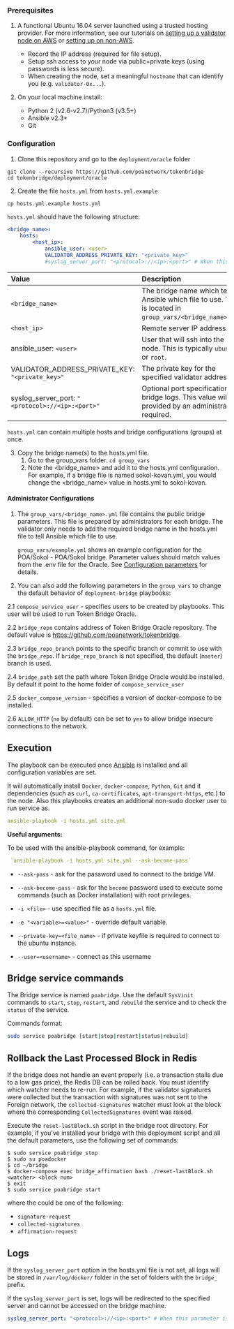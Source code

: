 ### Prerequisites
1. A functional Ubuntu 16.04 server launched using a trusted hosting provider. For more information, see our tutorials on [setting up a validator node on AWS](https://github.com/poanetwork/wiki/wiki/Validator-Node-on-AWS) or [setting up on non-AWS](https://github.com/poanetwork/wiki/wiki/Validator-Node-Non-AWS).
   * Record the IP address (required for file setup).
   * Setup ssh access to your node via public+private keys (using passwords is less secure). 
   * When creating the node, set a meaningful `hostname` that can identify you (e.g. `validator-0x...`).

2. On your local machine install:
    * Python 2 (v2.6-v2.7)/Python3 (v3.5+)
    * Ansible v2.3+
    * Git

### Configuration

1. Clone this repository and go to the `deployment/oracle` folder
```
git clone --recursive https://github.com/poanetwork/tokenbridge
cd tokenbridge/deployment/oracle
```
2. Create the file `hosts.yml` from `hosts.yml.example`
```
cp hosts.yml.example hosts.yml
```

`hosts.yml` should have the following structure:

```yaml
<bridge_name>:
    hosts:
        <host_ip>:
            ansible_user: <user>
            VALIDATOR_ADDRESS_PRIVATE_KEY: "<private_key>"
            #syslog_server_port: "<protocol>://<ip>:<port>" # When this parameter is set all bridge logs will be redirected to <ip>:<port> address.
```

| Value | Description |
|:------------------------------------------------|:----------------------------------------------------------------------------------------------------------|
| `<bridge_name>` | The bridge name which tells Ansible which file to use. This is located in `group_vars/<bridge_name>.yml`. |
| `<host_ip>` | Remote server IP address. |
| ansible_user: `<user>` | User that will ssh into the node. This is typically `ubuntu` or `root`. |
| VALIDATOR_ADDRESS_PRIVATE_KEY: `"<private_key>"` | The private key for the specified validator address. |
| syslog_server_port: `"<protocol>://<ip>:<port>"` | Optional port specification for bridge logs. This value will be provided by an administrator if required.  |


`hosts.yml` can contain multiple hosts and bridge configurations (groups) at once.


3. Copy the bridge name(s) to the hosts.yml file. 
   1. Go to the group_vars folder. 
   `cd group_vars`
   2. Note the  <bridge_name> and add it to the hosts.yml configuration. For example, if a bridge file is named sokol-kovan.yml, you would change the <bridge_name> value in hosts.yml to sokol-kovan.

#### Administrator Configurations

1. The `group_vars/<bridge_name>.yml` file contains the public bridge parameters. This file is prepared by administrators for each bridge. The validator only needs to add the required bridge name in the hosts.yml file to tell Ansible which file to use.

   `group_vars/example.yml` shows an example configuration for the POA/Sokol - POA/Sokol bridge. Parameter values should match values from the .env file for the Oracle. See [Configuration parameters](../../oracle/README.md#configuration-parameters) for details.

2. You can also add the following parameters in the `group_vars` to change the default behavior of `deployment-bridge` playbooks:

2.1 `compose_service_user` - specifies users to be created by playbooks. This user will be used to run Token Bridge Oracle.

2.2 `bridge_repo` contains address of Token Bridge Oracle repository. The default value is  https://github.com/poanetwork/tokenbridge.

2.3 `bridge_repo_branch` points to the specific branch or commit to use with the `bridge_repo`. If `bridge_repo_branch` is not specified, the default (`master`) branch is used.

2.4 `bridge_path` set the path where Token Bridge Oracle would be installed. By default it point to the home folder of `compose_service_user`

2.5 `docker_compose_version` - specifies a version of docker-compose to be installed.

2.6 `ALLOW_HTTP` (`no` by default) can be set to `yes` to allow bridge insecure connections to the network.

## Execution

The playbook can be executed once [Ansible](https://docs.ansible.com/ansible/latest/installation_guide/intro_installation.html) is installed and all configuration variables are set. 

It will automatically install `Docker`, `docker-compose`, `Python`, `Git` and it dependencies (such as `curl`, `ca-certificates`, `apt-transport-https`, etc.) to the node. Also this playbooks creates an additional non-sudo docker user to run service as.

```yaml
ansible-playbook -i hosts.yml site.yml
```

**Useful arguments:**

To be used with the ansible-playbook command, for example:

```yaml
 `ansible-playbook -i hosts.yml site.yml --ask-become-pass`
```

* `--ask-pass` - ask for the password used to connect to the bridge VM.

* `--ask-become-pass` - ask for the `become` password used to execute some commands (such as Docker installation) with root privileges.

* `-i <file>` - use specified file as a `hosts.yml` file.

* `-e "<variable>=<value>"` - override default variable.

* `--private-key=<file_name>` - if private keyfile is required to connect to the ubuntu instance.

* `--user=<username>` - connect as this username

## Bridge service commands

The Bridge service is named `poabridge`. Use the default `SysVinit` commands to `start`, `stop`, `restart`, and `rebuild` the service and to check the `status` of the service. 

Commands format:
```bash
sudo service poabridge [start|stop|restart|status|rebuild]
```

## Rollback the Last Processed Block in Redis

If the bridge does not handle an event properly (i.e. a transaction stalls due to a low gas price), the Redis DB can be rolled back. You must identify which watcher needs to re-run. For example, if the validator signatures were collected but the transaction with signatures was not sent to the Foreign network, the `collected-signatures` watcher must look at the block where the corresponding `CollectedSignatures` event was raised.

Execute the `reset-lastBlock.sh` script in the bridge root directory. For example, if you've installed your bridge with this deployment script and all the default parameters, use the following set of commands:

```shell
$ sudo service poabridge stop
$ sudo su poadocker
$ cd ~/bridge
$ docker-compose exec bridge_affirmation bash ./reset-lastBlock.sh <watcher> <block num>
$ exit
$ sudo service poabridge start
```
where the _<watcher>_ could be one of the following:

- `signature-request`
- `collected-signatures`
- `affirmation-request`

## Logs

If the `syslog_server_port` option in the hosts.yml file is not set, all logs will be stored in `/var/log/docker/` folder in the set of folders with the `bridge_` prefix. 

If the `syslog_server_port` is set, logs will be redirected to the specified server and cannot be accessed on the bridge machine.

```yaml 
syslog_server_port: "<protocol>://<ip>:<port>" # When this parameter is set all bridge logs will be redirected to the <ip>:<port> address.
```
